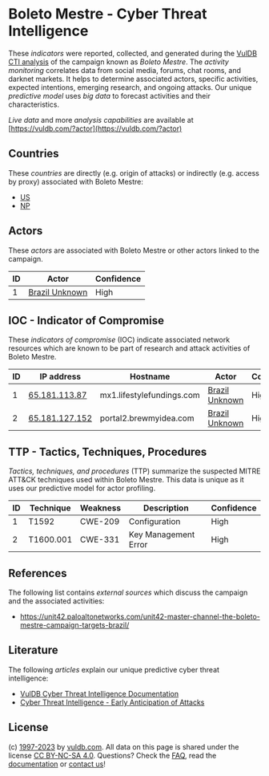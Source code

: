 # Boleto Mestre - Cyber Threat Intelligence

These _indicators_ were reported, collected, and generated during the [VulDB CTI analysis](https://vuldb.com/?kb.cti) of the campaign known as _Boleto Mestre_. The _activity monitoring_ correlates data from social media, forums, chat rooms, and darknet markets. It helps to determine associated actors, specific activities, expected intentions, emerging research, and ongoing attacks. Our unique _predictive model_ uses _big data_ to forecast activities and their characteristics.

_Live data_ and more _analysis capabilities_ are available at [https://vuldb.com/?actor](https://vuldb.com/?actor)

## Countries

These _countries_ are directly (e.g. origin of attacks) or indirectly (e.g. access by proxy) associated with Boleto Mestre:

* [US](https://vuldb.com/?country.us)
* [NP](https://vuldb.com/?country.np)

## Actors

These _actors_ are associated with Boleto Mestre or other actors linked to the campaign.

ID | Actor | Confidence
-- | ----- | ----------
1 | [Brazil Unknown](https://vuldb.com/?actor.brazil_unknown) | High

## IOC - Indicator of Compromise

These _indicators of compromise_ (IOC) indicate associated network resources which are known to be part of research and attack activities of Boleto Mestre.

ID | IP address | Hostname | Actor | Confidence
-- | ---------- | -------- | ----- | ----------
1 | [65.181.113.87](https://vuldb.com/?ip.65.181.113.87) | mx1.lifestylefundings.com | [Brazil Unknown](https://vuldb.com/?actor.brazil_unknown) | High
2 | [65.181.127.152](https://vuldb.com/?ip.65.181.127.152) | portal2.brewmyidea.com | [Brazil Unknown](https://vuldb.com/?actor.brazil_unknown) | High

## TTP - Tactics, Techniques, Procedures

_Tactics, techniques, and procedures_ (TTP) summarize the suspected MITRE ATT&CK techniques used within Boleto Mestre. This data is unique as it uses our predictive model for actor profiling.

ID | Technique | Weakness | Description | Confidence
-- | --------- | -------- | ----------- | ----------
1 | T1592 | CWE-209 | Configuration | High
2 | T1600.001 | CWE-331 | Key Management Error | High

## References

The following list contains _external sources_ which discuss the campaign and the associated activities:

* https://unit42.paloaltonetworks.com/unit42-master-channel-the-boleto-mestre-campaign-targets-brazil/

## Literature

The following _articles_ explain our unique predictive cyber threat intelligence:

* [VulDB Cyber Threat Intelligence Documentation](https://vuldb.com/?kb.cti)
* [Cyber Threat Intelligence - Early Anticipation of Attacks](https://www.scip.ch/en/?labs.20201022)

## License

(c) [1997-2023](https://vuldb.com/?kb.changelog) by [vuldb.com](https://vuldb.com/?kb.about). All data on this page is shared under the license [CC BY-NC-SA 4.0](https://creativecommons.org/licenses/by-nc-sa/4.0/). Questions? Check the [FAQ](https://vuldb.com/?kb.faq), read the [documentation](https://vuldb.com/?kb) or [contact us](https://vuldb.com/?contact)!

